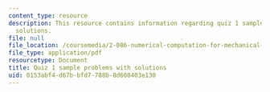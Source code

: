 ```yaml
---
content_type: resource
description: This resource contains information regarding quiz 1 sample problems with
  solutions.
file: null
file_location: /coursemedia/2-086-numerical-computation-for-mechanical-engineers-fall-2012/0153abf4d67bbfd7788b8d608403e130_MIT2_086F12_quiz1_samples.pdf
file_type: application/pdf
resourcetype: Document
title: Quiz 1 sample problems with solutions
uid: 0153abf4-d67b-bfd7-788b-8d608403e130
---
```

